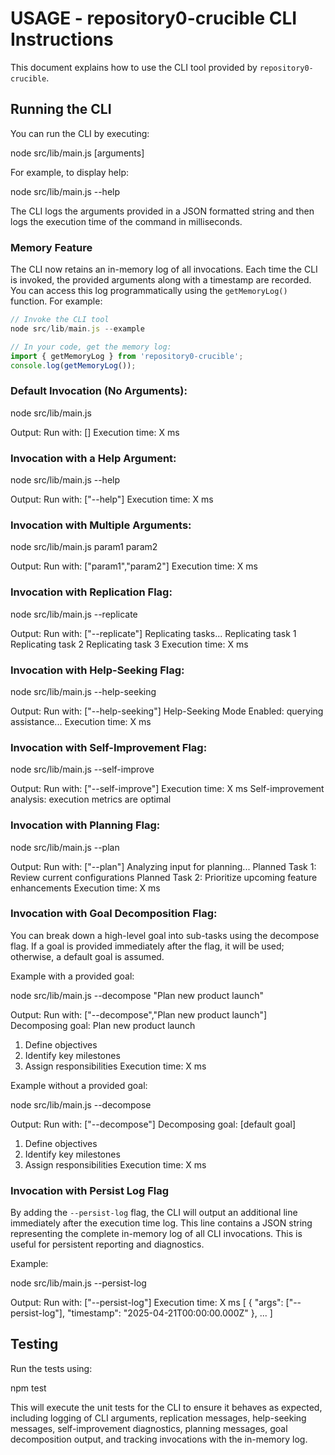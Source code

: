 # USAGE - repository0-crucible CLI Instructions

This document explains how to use the CLI tool provided by `repository0-crucible`.

## Running the CLI

You can run the CLI by executing:

  node src/lib/main.js [arguments]

For example, to display help:

  node src/lib/main.js --help

The CLI logs the arguments provided in a JSON formatted string and then logs the execution time of the command in milliseconds.

### Memory Feature

The CLI now retains an in-memory log of all invocations. Each time the CLI is invoked, the provided arguments along with a timestamp are recorded. You can access this log programmatically using the `getMemoryLog()` function. For example:

```js
// Invoke the CLI tool
node src/lib/main.js --example

// In your code, get the memory log:
import { getMemoryLog } from 'repository0-crucible';
console.log(getMemoryLog());
```

### Default Invocation (No Arguments):

  node src/lib/main.js

  Output:
  Run with: []
  Execution time: X ms

### Invocation with a Help Argument:

  node src/lib/main.js --help

  Output:
  Run with: ["--help"]
  Execution time: X ms

### Invocation with Multiple Arguments:

  node src/lib/main.js param1 param2

  Output:
  Run with: ["param1","param2"]
  Execution time: X ms

### Invocation with Replication Flag:

  node src/lib/main.js --replicate

  Output:
  Run with: ["--replicate"]
  Replicating tasks...
  Replicating task 1
  Replicating task 2
  Replicating task 3
  Execution time: X ms

### Invocation with Help-Seeking Flag:

  node src/lib/main.js --help-seeking

  Output:
  Run with: ["--help-seeking"]
  Help-Seeking Mode Enabled: querying assistance...
  Execution time: X ms

### Invocation with Self-Improvement Flag:

  node src/lib/main.js --self-improve

  Output:
  Run with: ["--self-improve"]
  Execution time: X ms
  Self-improvement analysis: execution metrics are optimal

### Invocation with Planning Flag:

  node src/lib/main.js --plan

  Output:
  Run with: ["--plan"]
  Analyzing input for planning...
  Planned Task 1: Review current configurations
  Planned Task 2: Prioritize upcoming feature enhancements
  Execution time: X ms

### Invocation with Goal Decomposition Flag:

You can break down a high-level goal into sub-tasks using the decompose flag. If a goal is provided immediately after the flag, it will be used; otherwise, a default goal is assumed.

Example with a provided goal:

  node src/lib/main.js --decompose "Plan new product launch"

  Output:
  Run with: ["--decompose","Plan new product launch"]
  Decomposing goal: Plan new product launch
  1. Define objectives
  2. Identify key milestones
  3. Assign responsibilities
  Execution time: X ms

Example without a provided goal:

  node src/lib/main.js --decompose

  Output:
  Run with: ["--decompose"]
  Decomposing goal: [default goal]
  1. Define objectives
  2. Identify key milestones
  3. Assign responsibilities
  Execution time: X ms

### Invocation with Persist Log Flag

By adding the `--persist-log` flag, the CLI will output an additional line immediately after the execution time log. This line contains a JSON string representing the complete in-memory log of all CLI invocations. This is useful for persistent reporting and diagnostics.

Example:

  node src/lib/main.js --persist-log

  Output:
  Run with: ["--persist-log"]
  Execution time: X ms
  [ { "args": ["--persist-log"], "timestamp": "2025-04-21T00:00:00.000Z" }, ... ]

## Testing

Run the tests using:

  npm test

This will execute the unit tests for the CLI to ensure it behaves as expected, including logging of CLI arguments, replication messages, help-seeking messages, self-improvement diagnostics, planning messages, goal decomposition output, and tracking invocations with the in-memory log.
